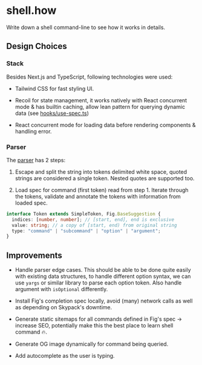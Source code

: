 # shell.how

Write down a shell command-line to see how it works in details.

## Design Choices

### Stack

Besides Next.js and TypeScript, following technologies were used:

- Tailwind CSS for fast styling UI.

- Recoil for state management, it works natively with React concurrent mode & has builtin caching, allow lean pattern for querying dynamic data (see [hooks/use-spec.ts](hooks/use-spec.ts))

- React concurrent mode for loading data before rendering components & handling error.

### Parser

The [parser](utils/parser.ts) has 2 steps:

1. Escape and split the string into tokens delimited white space, quoted strings are considered a single token. Nested quotes are supported too.

2. Load spec for command (first token) read from step 1. Iterate through the tokens, validate and annotate the tokens with information from loaded spec.

```ts
interface Token extends SimpleToken, Fig.BaseSuggestion {
  indices: [number, number]; // [start, end], end is exclusive
  value: string; // a copy of [start, end) from original string
  type: "command" | "subcommand" | "option" | "argument";
}
```

## Improvements

- Handle parser edge cases. This should be able to be done quite easily with existing data structures, to handle different option syntax, we can use `yargs` or similar library to parse each option token. Also handle argument with `isOptional` differently.

- Install Fig's completion spec locally, avoid (many) network calls as well as depending on Skypack's downtime.

- Generate static sitemaps for all commands defined in Fig's spec → increase SEO, potentially make this the best place to learn shell command 🔥.

- Generate OG image dynamically for command being queried.

- Add autocomplete as the user is typing.

